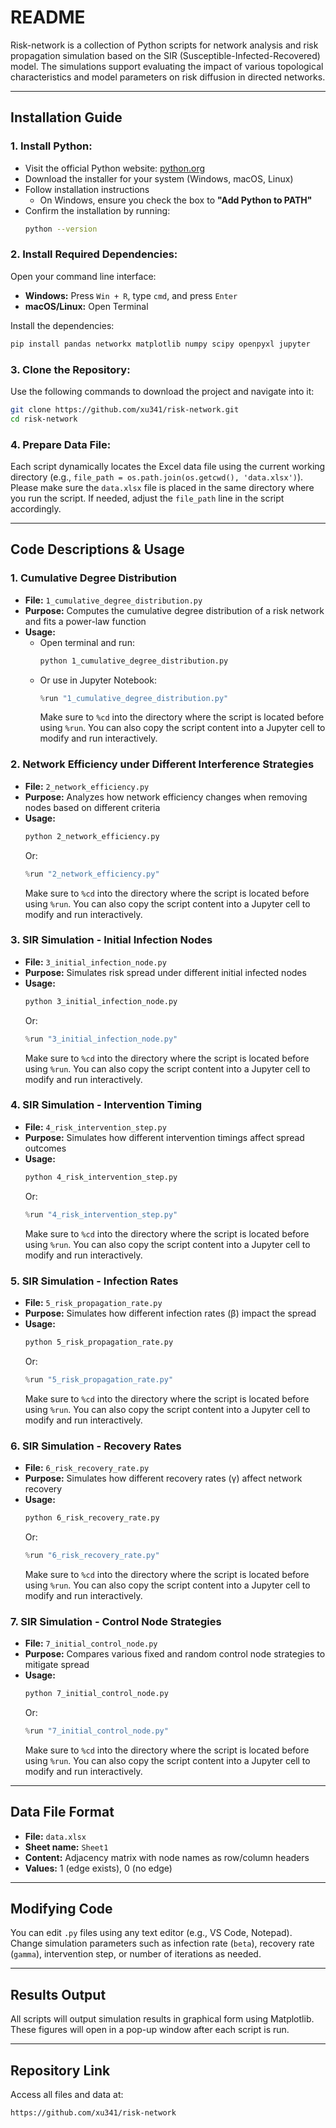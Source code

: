 # README

Risk-network is a collection of Python scripts for network analysis and risk propagation simulation based on the SIR (Susceptible-Infected-Recovered) model. The simulations support evaluating the impact of various topological characteristics and model parameters on risk diffusion in directed networks.

---

## Installation Guide

### 1. **Install Python:**

- Visit the official Python website: [python.org](https://www.python.org/)
- Download the installer for your system (Windows, macOS, Linux)
- Follow installation instructions
  - On Windows, ensure you check the box to **"Add Python to PATH"**
- Confirm the installation by running:
  ```bash
  python --version
  ```

### 2. **Install Required Dependencies:**

Open your command line interface:

- **Windows:** Press `Win + R`, type `cmd`, and press `Enter`
- **macOS/Linux:** Open Terminal

Install the dependencies:

```bash
pip install pandas networkx matplotlib numpy scipy openpyxl jupyter
```

### 3. **Clone the Repository:**

Use the following commands to download the project and navigate into it:

```bash
git clone https://github.com/xu341/risk-network.git
cd risk-network
```

### 4. **Prepare Data File:**

Each script dynamically locates the Excel data file using the current working directory (e.g., `file_path = os.path.join(os.getcwd(), 'data.xlsx')`).
Please make sure the `data.xlsx` file is placed in the same directory where you run the script.
If needed, adjust the `file_path` line in the script accordingly.

---

## Code Descriptions & Usage

### 1. Cumulative Degree Distribution

- **File:** `1_cumulative_degree_distribution.py`
- **Purpose:** Computes the cumulative degree distribution of a risk network and fits a power-law function
- **Usage:**
  - Open terminal and run:
    ```bash
    python 1_cumulative_degree_distribution.py
    ```
  - Or use in Jupyter Notebook:
    ```python
    %run "1_cumulative_degree_distribution.py"
    ```
    Make sure to `%cd` into the directory where the script is located before using `%run`.
    You can also copy the script content into a Jupyter cell to modify and run interactively.

### 2. Network Efficiency under Different Interference Strategies

- **File:** `2_network_efficiency.py`
- **Purpose:** Analyzes how network efficiency changes when removing nodes based on different criteria
- **Usage:**
  ```bash
  python 2_network_efficiency.py
  ```
  Or:
  ```python
  %run "2_network_efficiency.py"
  ```
  Make sure to `%cd` into the directory where the script is located before using `%run`.
  You can also copy the script content into a Jupyter cell to modify and run interactively.

### 3. SIR Simulation - Initial Infection Nodes

- **File:** `3_initial_infection_node.py`
- **Purpose:** Simulates risk spread under different initial infected nodes
- **Usage:**
  ```bash
  python 3_initial_infection_node.py
  ```
  Or:
  ```python
  %run "3_initial_infection_node.py"
  ```
  Make sure to `%cd` into the directory where the script is located before using `%run`.
  You can also copy the script content into a Jupyter cell to modify and run interactively.

### 4. SIR Simulation - Intervention Timing

- **File:** `4_risk_intervention_step.py`
- **Purpose:** Simulates how different intervention timings affect spread outcomes
- **Usage:**
  ```bash
  python 4_risk_intervention_step.py
  ```
  Or:
  ```python
  %run "4_risk_intervention_step.py"
  ```
  Make sure to `%cd` into the directory where the script is located before using `%run`.
  You can also copy the script content into a Jupyter cell to modify and run interactively.

### 5. SIR Simulation - Infection Rates

- **File:** `5_risk_propagation_rate.py`
- **Purpose:** Simulates how different infection rates (β) impact the spread
- **Usage:**
  ```bash
  python 5_risk_propagation_rate.py
  ```
  Or:
  ```python
  %run "5_risk_propagation_rate.py"
  ```
  Make sure to `%cd` into the directory where the script is located before using `%run`.
  You can also copy the script content into a Jupyter cell to modify and run interactively.

### 6. SIR Simulation - Recovery Rates

- **File:** `6_risk_recovery_rate.py`
- **Purpose:** Simulates how different recovery rates (γ) affect network recovery
- **Usage:**
  ```bash
  python 6_risk_recovery_rate.py
  ```
  Or:
  ```python
  %run "6_risk_recovery_rate.py"
  ```
  Make sure to `%cd` into the directory where the script is located before using `%run`.
  You can also copy the script content into a Jupyter cell to modify and run interactively.

### 7. SIR Simulation - Control Node Strategies

- **File:** `7_initial_control_node.py`
- **Purpose:** Compares various fixed and random control node strategies to mitigate spread
- **Usage:**
  ```bash
  python 7_initial_control_node.py
  ```
  Or:
  ```python
  %run "7_initial_control_node.py"
  ```
  Make sure to `%cd` into the directory where the script is located before using `%run`.
  You can also copy the script content into a Jupyter cell to modify and run interactively.

---

## Data File Format

- **File:** `data.xlsx`
- **Sheet name:** `Sheet1`
- **Content:** Adjacency matrix with node names as row/column headers
- **Values:** 1 (edge exists), 0 (no edge)

---

## Modifying Code

You can edit `.py` files using any text editor (e.g., VS Code, Notepad). Change simulation parameters such as infection rate (`beta`), recovery rate (`gamma`), intervention step, or number of iterations as needed.

---

## Results Output

All scripts will output simulation results in graphical form using Matplotlib. These figures will open in a pop-up window after each script is run.

---

## Repository Link

Access all files and data at:

```
https://github.com/xu341/risk-network
```
